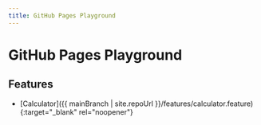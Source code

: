 ```yaml
---
title: GitHub Pages Playground
---
```

# GitHub Pages Playground

## Features

- [Calculator]({{ mainBranch | site.repoUrl }}/features/calculator.feature){:target="_blank" rel="noopener"}